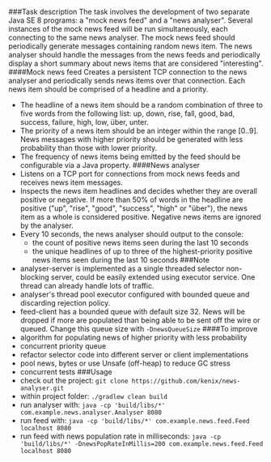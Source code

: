 ###Task description
The task involves the development of two separate Java SE 8 programs: a "mock news feed" and a "news analyser". Several instances of the mock news feed will be run simultaneously, each connecting to the same news analyser.
The mock news feed should periodically generate messages containing random news item.
The news analyser should handle the messages from the news feeds and periodically display a short summary about news items that are considered "interesting".
####Mock news feed
Creates a persistent TCP connection to the news analyser and periodically sends news items over that connection. Each news item should be comprised of a headline and a priority.
- The headline of a news item should be a random combination of three to five words from the following list: up, down, rise, fall, good, bad, success, failure, high, low, über, unter.
- The priority of a news item should be an integer within the range [0..9]. News messages with higher priority should be generated with less probability than those with lower priority.
- The frequency of news items being emitted by the feed should be configurable via a Java property.
####News analyser
- Listens on a TCP port for connections from mock news feeds and receives news item messages.
- Inspects the news item headlines and decides whether they are overall positive or negative. If more than 50% of words in the headline are positive ("up", "rise", "good", "success", "high" or "über"), the news item as a whole is considered positive. Negative news items are ignored by the analyser.
- Every 10 seconds, the news analyser should output to the console:
    - the count of positive news items seen during the last 10 seconds
    - the unique headlines of up to three of the highest-priority positive news items seen during the last 10 seconds
###Note
- analyser-server is implemented as a single threaded selector non-blocking server, could be easily extended using
 executor service. One thread can already handle lots of traffic.
- analyser's thread pool executor configured with bounded queue and discarding rejection policy.
- feed-client has a bounded queue with default size 32. News will be dropped if more are populated than being able to be
 sent off the wire or queued. Change this queue size with ``-DnewsQueueSize``
####To improve
- algorithm for populating news of higher priority with less probability
- concurrent priority queue
- refactor selector code into different server or client implementations
- pool news, bytes or use Unsafe (off-heap) to reduce GC stress
- concurrent tests
###Usage
- check out the project: ``git clone https://github.com/kenix/news-analyser.git``
- within project folder: ``./gradlew clean build``
- run analyser with: ``java -cp 'build/libs/*' com.example.news.analyser.Analyser 8080``
- run feed with: ``java -cp 'build/libs/*' com.example.news.feed.Feed localhost 8080``
- run feed with news population rate in milliseconds: ``java -cp 'build/libs/*' -DnewsPopRateInMillis=200 com.example.news.feed.Feed localhost 8080``